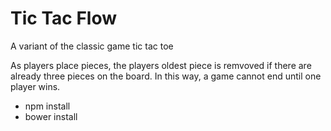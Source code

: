 Tic Tac Flow
============

A variant of the classic game tic tac toe

As players place pieces, the players oldest piece is remvoved if there are already three pieces on the board. In this way, a game cannot end until one player wins.

  * npm install
  * bower install